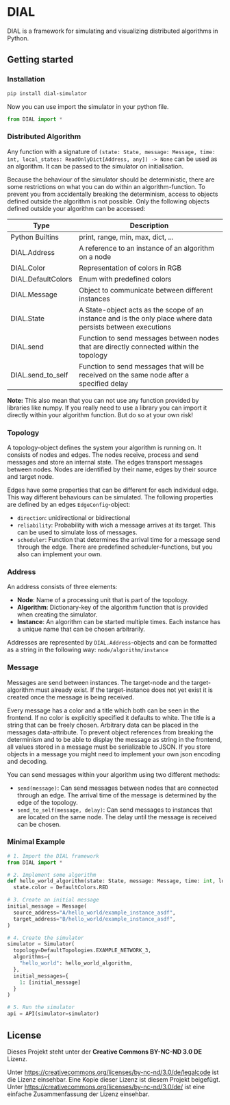 # DIAL
DIAL is a framework for simulating and visualizing distributed algorithms in Python.


## Getting started

### Installation

```bash
pip install dial-simulator
```

Now you can use import the simulator in your python file.

```python
from DIAL import *
```


### Distributed Algorithm
Any function with a signature of 
`(state: State, message: Message, time: int, local_states: ReadOnlyDict[Address, any]) -> None`
can be used as an algorithm. It can be passed to the simulator on initialisation.

Because the behaviour of the simulator should be deterministic, there are some restrictions on what you can do within
an algorithm-function. To prevent you from accidentally breaking the determinism, access to objects defined outside the algorithm
is not possible. Only the following objects defined outside your algorithm can be accessed:

| Type               | Description                                                                                                  |
|--------------------|--------------------------------------------------------------------------------------------------------------|
| Python Builtins    | print, range, min, max, dict, ...                                                                            |
| DIAL.Address       | A reference to an instance of an algorithm on a node                                                         |
| DIAL.Color         | Representation of colors in RGB                                                                              |
| DIAL.DefaultColors | Enum with predefined colors                                                                                  |
| DIAL.Message       | Object to communicate between different instances                                                            |
| DIAL.State         | A State-object acts as the scope of an instance and is the only place where data persists between executions |
| DIAL.send          | Function to send messages between nodes that are directly connected within the topology                      |
| DIAL.send_to_self  | Function to send messages that will be received on the same node after a specified delay                     |

**Note:** This also mean that you can not use any function provided by libraries like numpy. If you really need to use a library
you can import it directly within your algorithm function. But do so at your own risk!


### Topology
A topology-object defines the system your algorithm is running on. It consists of nodes and edges.
The nodes receive, process and send messages and store an internal state. The edges transport messages between nodes.
Nodes are identified by their name, edges by their source and target node.

Edges have some properties that can be different for each individual edge. This way different behaviours can be simulated. 
The following properties are defined by an edges ``EdgeConfig``-object:

- ``direction``: unidirectional or bidirectional 
- ``reliability``: Probability with wich a message arrives at its target. This can be used to simulate loss of messages.
- ``scheduler``: Function that determines the arrival time for a message send through the edge. There are predefined scheduler-functions, but you also can implement your own.


### Address
An address consists of three elements:

- **Node**:       Name of a processing unit that is part of the topology.
- **Algorithm**:  Dictionary-key of the algorithm function that is provided when creating the simulator.
- **Instance**:   An algorithm can be started multiple times. Each instance has a unique name that can be chosen arbitrarily.

Addresses are represented by ``DIAL.Address``-objects and can be formatted as a string in the following way: ``node/algorithm/instance``


### Message
Messages are send between instances. The target-node and the target-algorithm must already exist. If the target-instance does not yet exist it is
created once the message is being received.

Every message has a color and a title which both can be seen in the frontend.
If no color is explicitly specified it defaults to white. The title is a string that can be freely chosen.
Arbitrary data can be placed in the messages data-attribute. To prevent object references from breaking the determinism and to be able
to display the message as string in the frontend, all values stored in a message must be serializable to JSON. If you store objects in a message
you might need to implement your own json encoding and decoding.

You can send messages within your algorithm using two different methods:

- `send(message)`: Can send messages between nodes that are connected through an edge. The arrival time of the message is determined by the edge of the topology.
- `send_to_self(message, delay)`: Can send messages to instances that are located on the same node. The delay until the message is received can be chosen.


### Minimal Example

```python
# 1. Import the DIAL framework
from DIAL import *

# 2. Implement some algorithm
def hello_world_algorithm(state: State, message: Message, time: int, local_states: ReadOnlyDict[Address, any]) -> None:
  state.color = DefaultColors.RED

# 3. Create an initial message
initial_message = Message(
  source_address="A/hello_world/example_instance_asdf",
  target_address="B/hello_world/example_instance_asdf",
)

# 4. Create the simulator
simulator = Simulator(
  topology=DefaultTopologies.EXAMPLE_NETWORK_3,
  algorithms={
    "hello_world": hello_world_algorithm,
  },
  initial_messages={
    1: [initial_message]
  }
)

# 5. Run the simulator
api = API(simulator=simulator)
```




## License
Dieses Projekt steht unter der **Creative Commons BY-NC-ND 3.0 DE** Lizenz.

Unter https://creativecommons.org/licenses/by-nc-nd/3.0/de/legalcode ist die Lizenz einsehbar.
Eine Kopie dieser Lizenz ist diesem Projekt beigefügt.
Unter https://creativecommons.org/licenses/by-nc-nd/3.0/de/ ist eine einfache Zusammenfassung der Lizenz einsehbar. 
